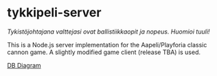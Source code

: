 # tykkipeli-server
*Tykistöjohtajana valttejasi ovat ballistiikkaopit ja nopeus. Huomioi tuuli!*

This is a Node.js server implementation for the Aapeli/Playforia classic cannon game. A slightly modified game client (release TBA) is used.

[DB Diagram](https://dbdiagram.io/d/61334090825b5b0146f2ccec)

